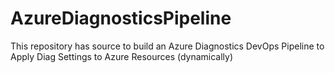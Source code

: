 # AzureDiagnosticsPipeline
This repository has source to build an Azure Diagnostics DevOps Pipeline to Apply Diag Settings to Azure Resources (dynamically)
